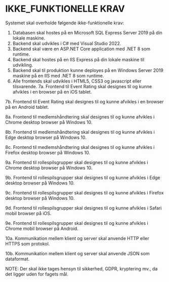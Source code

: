 # IKKE_FUNKTIONELLE KRAV
Systemet skal overholde følgende ikke-funktionelle krav:
1. Databasen skal hostes på en Microsoft SQL Express Server 2019 på din lokale maskine.
2. Backend skal udvikles i C# med Visual Studio 2022.
3. Backend skal være en ASP.NET Core application med .NET 8 som runtime.
4. Backend skal hostes på en IIS Express på din lokale maskine til udvikling.
5. Backend skal til produktion kunne deployes på en Windows Server 2019 maskine på en IIS med .NET 8 som runtime.
6. Alle frontends skal udvikles i HTML5, CSS3 og javascript eller tilsvarende.
7a. Frontend til Event Rating skal designes til og kunne afvikles i en browser på en iOS tablet.

7b. Frontend til Event Rating skal designes til og kunne afvikles i en browser på en Android tablet.

8a. Frontend til medlemshåndtering skal designes til og kunne afvikles i Chrome desktop browser på Windows 10.

8b. Frontend til medlemshåndtering skal designes til og kunne afvikles i Edge desktop browser på Windows 10.

8c. Frontend til medlemshåndtering skal designes til og kunne afvikles i Firefox desktop browser på Windows 10.

9a. Frontend til rollespilsgrupper skal designes til og kunne afvikles i Chrome desktop browser på Windows 10.

9b. Frontend til rollespilsgrupper skal designes til og kunne afvikles i Edge desktop browser på Windows 10.

9c. Frontend til rollespilsgrupper skal designes til og kunne afvikles i Firefox desktop browser på Windows 10.

9d. Frontend til rollespilsgrupper skal designes til og kunne afvikles i Safari mobil browser på iOS.

9e. Frontend til rollespilsgrupper skal designes til og kunne afvikles i Chrome mobil browser på Android.

10a. Kommunikation mellem klient og server skal anvende HTTP eller HTTPS som protokol.

10b. Kommunikation mellem klient og server skal anvende JSON som dataformat.

NOTE: Der skal ikke tages hensyn til sikkerhed, GDPR, kryptering mv., da det ligger uden for fagets mål.